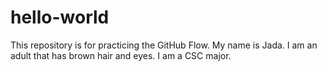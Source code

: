 # hello-world
This repository is for practicing the GitHub Flow.
My name is Jada. I am an adult that has brown hair and eyes. I am a CSC major.
